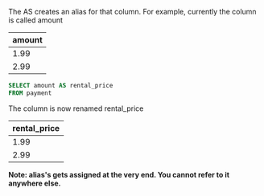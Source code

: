 
The AS creates an alias for that column. For example, currently the column is called amount

| amount |
| ------ |
| 1.99   |
| 2.99   |

```sql
SELECT amount AS rental_price
FROM payment
```

The column is now renamed rental_price

| rental_price |
| ------------ |
| 1.99         |
| 2.99         |

**Note:  alias's gets assigned at the very end. You cannot refer to it anywhere else.**



